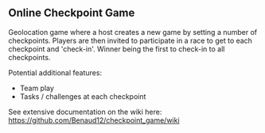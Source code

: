 ## Online Checkpoint Game

Geolocation game where a host creates a new game by setting a number of checkpoints. Players are then invited to participate in a race to get to each checkpoint and 'check-in'. Winner being the first to check-in to all checkpoints.

Potential additional features:
  - Team play
  - Tasks / challenges at each checkpoint

  
See extensive documentation on the wiki here: https://github.com/Benaud12/checkpoint_game/wiki
